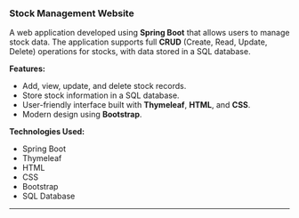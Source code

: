 
### Stock Management Website

A web application developed using **Spring Boot** that allows users to manage stock data. The application supports full **CRUD** (Create, Read, Update, Delete) operations for stocks, with data stored in a SQL database. 

**Features:**
- Add, view, update, and delete stock records.
- Store stock information in a SQL database.
- User-friendly interface built with **Thymeleaf**, **HTML**, and **CSS**.
- Modern design using **Bootstrap**.

**Technologies Used:**
- Spring Boot
- Thymeleaf
- HTML
- CSS
- Bootstrap
- SQL Database

---
